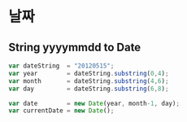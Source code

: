 # 날짜



## String yyyymmdd to Date

~~~js
var dateString  = "20120515";
var year        = dateString.substring(0,4);
var month       = dateString.substring(4,6);
var day         = dateString.substring(6,8);

var date        = new Date(year, month-1, day);
var currentDate = new Date();
~~~

